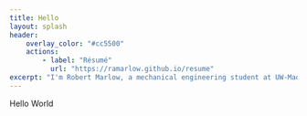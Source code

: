 ```yaml
---
title: Hello
layout: splash
header:
    overlay_color: "#cc5500"
    actions:
        - label: "Résumé"
          url: "https://ramarlow.github.io/resume"
excerpt: "I'm Robert Marlow, a mechanical engineering student at UW-Madison."
---
```

Hello World

